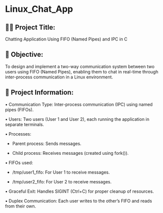 # Linux_Chat_App

## 👨‍💻 Project Title:
Chatting Application Using FIFO (Named Pipes) and IPC in C

## 🎯 Objective:
To design and implement a two-way communication system between two users using FIFO (Named Pipes), enabling them to chat in real-time through inter-process communication in a Linux environment.

## 📝 Project Information:

• Communication Type: Inter-process communication (IPC) using named pipes (FIFOs).

• Users: Two users (User 1 and User 2), each running the application in separate terminals.

• Processes:

  - Parent process: Sends messages.
  
  - Child process: Receives messages (created using fork()).

• FIFOs used:
  - /tmp/user1_fifo: For User 1 to receive messages.

  - /tmp/user2_fifo: For User 2 to receive messages.

• Graceful Exit: Handles SIGINT (Ctrl+C) for proper cleanup of resources.

• Duplex Communication: Each user writes to the other’s FIFO and reads from their own.

